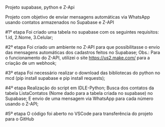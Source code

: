Projeto supabase, python e Z-Api

Projeto com objetivo de enviar mensagens automáticas via WhatsApp usando contatos armazenados no Supabase e Z-API

#1º etapa Foi criado uma tabela no supabase com os seguintes requisitos: 1.id, 2.Nome, 3.Celular;

#2º etapa Foi criado um ambiente no Z-API para que possibilitasse o envio das mensagens automáticas dos cadastros feitos no Supabase; Obs.: Para o funcionamento do Z-API, utilizei o site https://us2.make.com/ para a criação de um webhook;

#3º etapa Foi necessário realizar o download das bibliotecas do python no mcd (pip install supabase e pip install requests);

#4º etapa Realização do script em IDLE-Python; Busca dos contatos da tabela ListaContatos (Nome dado para a tabela criada no supabase) no Supabase; E envio de uma mensagem via WhatsApp para cada número usando o Z-API;

#5º etapa O código foi aberto no VSCode para transferência do projeto para o GitHub
